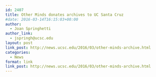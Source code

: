 ```yaml
---
id: 2407
title: Other Minds donates archives to UC Santa Cruz
#date: 2016-03-14T16:15:03+00:00
author:
  - Joan Springhetti
author_link:
  - jspringh@ucsc.edu
layout: post
link_post: http://news.ucsc.edu/2016/03/other-minds-archive.html
categories:
  - News
format: link
link_post: http://news.ucsc.edu/2016/03/other-minds-archive.html
---
```

